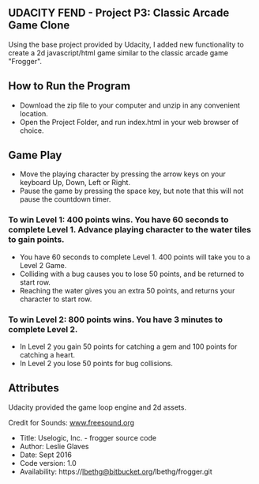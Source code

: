 ## UDACITY FEND - Project P3: Classic Arcade Game Clone

Using the base project provided by Udacity, I added new functionality to create a 2d javascript/html game similar to the classic arcade game "Frogger".

## How to Run the Program
* Download the zip file to your computer and unzip in any convenient location.
* Open the Project Folder, and run index.html in your web browser of choice.

## Game Play
* Move the playing character by pressing the arrow keys on your keyboard Up, Down, Left or Right.
* Pause the game by pressing the space key, but note that this will not pause the countdown timer.

### To win Level 1:  400 points wins. You have 60 seconds to complete Level 1. Advance playing character to the water tiles to gain points.

* You have 60 seconds to complete Level 1.  400 points will take you to a Level 2 Game.
* Colliding with a bug causes you to lose 50 points, and be returned to start row.
* Reaching the water gives you an extra 50 points, and returns your character to start row.

### To win Level 2:  800 points wins.  You have 3 minutes to complete Level 2.

* In Level 2 you gain 50 points for catching a gem and 100 points for catching a heart.
* In Level 2 you lose 50 points for bug collisions.

## Attributes

Udacity provided the game loop engine and 2d assets.

Credit for Sounds:
www.freesound.org

*    Title: Uselogic, Inc. - frogger source code
*    Author: Leslie Glaves
*    Date: Sept 2016
*    Code version: 1.0
*    Availability: https://lbethg@bitbucket.org/lbethg/frogger.git

